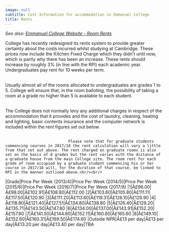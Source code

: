 ```yaml
---
image: null
subtitle: Cost Information for accommodation in Emmanuel College
title: Rents
---
```


*See also: [Emmanuel College Website - Room Rents](http://www.emma.cam.ac.uk/admissions/accommodation/rents/)*

College has recently redesigned its rents system to provide greater certainty about the costs incurred whilst studying at Cambridge. These prices now include the Kitchen Fixed Charge which they didn't until now, which is partly why there has been an increase. These rents should increase by roughly 3% (in line with the RPI) each academic year. Undergraduates pay rent for 10 weeks per term.<br/><br/>

Usually almost all of the rooms allocated to undergraduates are grades 1 to 5. College will ensure that, in the room balloting, the possibility of taking a room at a grade no higher than 5 is available to each student.<br/><br/>

The College does not normally levy any additional charges in respect of the accommodation that it provides and the cost of laundry, cleaning, heating and lighting, basic contents insurance and the computer network is included within the rent figures set out below.<br/><br/>

                                Please note that for graduate students commencing courses in 2017/18 the rent calculation will vary a little from that set out above. The rent charged on graduate rooms is also set on the basis of 8 grades but the rent varies with the distance of a graduate house from the main College site. The room rent for each grade of room occupied by a graduate student commencing his or her course in 2017/18 will, for the duration of that course, be linked to RPI in the manner outlined above.<br/><br/>
|Grade|Price Per Week (2013/4)|Price Per Week (2014/5)|Price Per Week (2015/6)|Price Per Week (2016/7)|Price Per Week (2017/8)
|1|Â£96.00|Â£98.00|Â£102.91|Â£108.80|Â£112.00
|2|Â£103.60|Â£105.80|Â£111.11|Â£117.50|Â£120.90
|3|Â£111.20|Â£113.60|Â£119.31|Â£126.10|Â£129.90
|4|Â£118.80|Â£121.40|Â£127.51|Â£134.80|Â£138.80
|5|Â£126.40|Â£129.20|Â£135.71|Â£143.50|Â£147.80
|6|Â£134.00|Â£137.00|Â£143.91|Â£152.20|Â£157.60
|7|Â£141.50|Â£144.80|Â£152.11|Â£160.80|Â£165.60
|8|Â£149.10|Â£152.60|Â£160.31|Â£169.50|Â£174.60
|Outside NPR|Â£13 per day|Â£13 per day|Â£13.20 per day|Â£13.40 per day|TBA